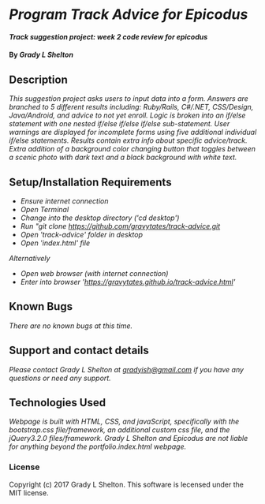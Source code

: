 # _Program Track Advice for Epicodus_

#### _Track suggestion project: week 2 code review for epicodus_

#### By _Grady L Shelton_

## Description

_This suggestion project asks users to input data into a form. Answers are branched to 5 different results including: Ruby/Rails, C#/.NET, CSS/Design, Java/Android, and advice to not yet enroll. Logic is broken into an if/else statement with one nested if/else if/else if/else sub-statement. User warnings are displayed for incomplete forms using five additional individual if/else statements. Results contain extra info about specific advice/track. Extra addition of a background color changing button that toggles between a scenic photo with dark text and a black background with white text._

## Setup/Installation Requirements

* _Ensure internet connection_
* _Open Terminal_
* _Change into the desktop directory ('cd desktop')_
* _Run "git clone  https://github.com/gravytates/track-advice.git_
* _Open 'track-advice' folder in desktop_
* _Open 'index.html' file_

_Alternatively_

* _Open web browser (with internet connection)_
* _Enter into browser 'https://gravytates.github.io/track-advice.html'_

## Known Bugs

_There are no known bugs at this time._

## Support and contact details

_Please contact Grady L Shelton at gradyish@gmail.com if you have any questions or need any support._

## Technologies Used

_Webpage is built with HTML, CSS, and javaScript, specifically with the bootstrap.css file/framework, an additional custom css file, and the jQuery3.2.0 files/framework. Grady L Shelton and Epicodus are not liable for anything beyond the portfolio.index.html webpage._

### License

Copyright (c) 2017 Grady L Shelton. This software is lecensed under the MIT license.
